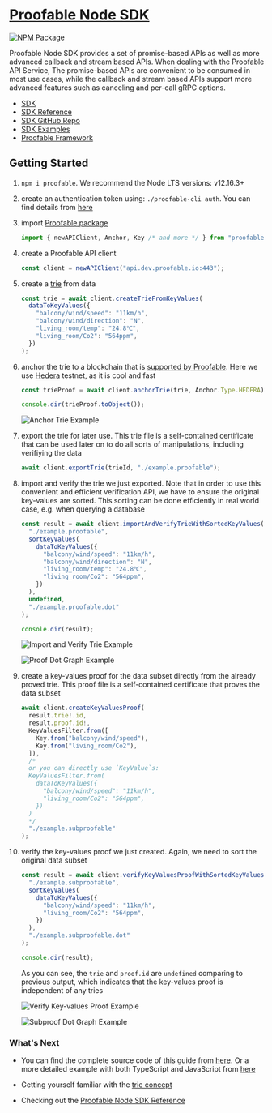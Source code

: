 # [Proofable Node SDK](https://github.com/SouthbankSoftware/proofable/tree/master/node_sdk)

[![NPM Package](https://img.shields.io/npm/v/proofable?style=flat-square)](https://www.npmjs.com/package/proofable)

Proofable Node SDK provides a set of promise-based APIs as well as more advanced callback and stream based APIs. When dealing with the Proofable API Service, The promise-based APIs are convenient to be consumed in most use cases, while the callback and stream based APIs support more advanced features such as canceling and per-call gRPC options.

- [SDK](https://www.proofable.io/node_sdk/)
- [SDK Reference](https://www.proofable.io/node_sdk/docs/reference)
- [SDK GitHub Repo](https://github.com/SouthbankSoftware/proofable/tree/master/node_sdk)
- [SDK Examples](https://github.com/SouthbankSoftware/proofable/tree/master/node_sdk/src/examples)
- [Proofable Framework](https://www.proofable.io/)

## Getting Started

1. `npm i proofable`. We recommend the Node LTS versions: v12.16.3+

2. create an authentication token using: `./proofable-cli auth`. You can find details from [here](https://www.proofable.io/node_sdk/docs/example.html#step-1-authenticate-with-provendb)

3. import [Proofable package](https://www.npmjs.com/package/proofable)

   ```typescript
   import { newAPIClient, Anchor, Key /* and more */ } from "proofable";
   ```

4. create a Proofable API client

   ```typescript
   const client = newAPIClient("api.dev.proofable.io:443");
   ```

5. create a [trie](https://www.proofable.io/docs/trie.html) from data

   ```typescript
   const trie = await client.createTrieFromKeyValues(
     dataToKeyValues({
       "balcony/wind/speed": "11km/h",
       "balcony/wind/direction": "N",
       "living_room/temp": "24.8℃",
       "living_room/Co2": "564ppm",
     })
   );
   ```

6. anchor the trie to a blockchain that is [supported by Proofable](https://www.proofable.io/docs/anchor.html#anchor.Anchor.Type). Here we use [Hedera](https://www.hedera.com/) testnet, as it is cool and fast

   ```typescript
   const trieProof = await client.anchorTrie(trie, Anchor.Type.HEDERA);

   console.dir(trieProof.toObject());
   ```

   ![Anchor Trie Example](https://www.proofable.io/node_sdk/docs/images/example_basic_anchor_trie.png)

7. export the trie for later use. This trie file is a self-contained certificate that can be used later on to do all sorts of manipulations, including verifiying the data

   ```typescript
   await client.exportTrie(trieId, "./example.proofable");
   ```

8. import and verify the trie we just exported. Note that in order to use this convenient and efficient verification API, we have to ensure the original key-values are sorted. This sorting can be done efficiently in real world case, e.g. when querying a database

   ```typescript
   const result = await client.importAndVerifyTrieWithSortedKeyValues(
     "./example.proofable",
     sortKeyValues(
       dataToKeyValues({
         "balcony/wind/speed": "11km/h",
         "balcony/wind/direction": "N",
         "living_room/temp": "24.8℃",
         "living_room/Co2": "564ppm",
       })
     ),
     undefined,
     "./example.proofable.dot"
   );

   console.dir(result);
   ```

   ![Import and Verify Trie Example](https://www.proofable.io/node_sdk/docs/images/example_basic_import_and_verify_trie.png)

   ![Proof Dot Graph Example](https://www.proofable.io/node_sdk/docs/images/example_basic_proof_dot.svg)

9. create a key-values proof for the data subset directly from the already proved trie. This proof file is a self-contained certificate that proves the data subset

   ```typescript
   await client.createKeyValuesProof(
     result.trie!.id,
     result.proof.id!,
     KeyValuesFilter.from([
       Key.from("balcony/wind/speed"),
       Key.from("living_room/Co2"),
     ]),
     /*
     or you can directly use `KeyValue`s:
     KeyValuesFilter.from(
       dataToKeyValues({
         "balcony/wind/speed": "11km/h",
         "living_room/Co2": "564ppm",
       })
     )
     */
     "./example.subproofable"
   );
   ```

10. verify the key-values proof we just created. Again, we need to sort the original data subset

    ```typescript
    const result = await client.verifyKeyValuesProofWithSortedKeyValues(
      "./example.subproofable",
      sortKeyValues(
        dataToKeyValues({
          "balcony/wind/speed": "11km/h",
          "living_room/Co2": "564ppm",
        })
      ),
      "./example.subproofable.dot"
    );

    console.dir(result);
    ```

    As you can see, the `trie` and `proof.id` are `undefined` comparing to previous output, which indicates that the key-values proof is independent of any tries

    ![Verify Key-values Proof Example](https://www.proofable.io/node_sdk/docs/images/example_basic_verify_key_values_proof.png)

    ![Subproof Dot Graph Example](https://www.proofable.io/node_sdk/docs/images/example_basic_subproof_dot.svg)

### What's Next

- You can find the complete source code of this guide from [here](https://github.com/SouthbankSoftware/proofable/blob/master/node_sdk/src/examples/typescript_basic.ts). Or a more detailed example with both TypeScript and JavaScript from [here](https://www.proofable.io/node_sdk/docs/example.html)

- Getting yourself familiar with the [trie concept](https://www.proofable.io/docs/trie.html)

- Checking out the [Proofable Node SDK Reference](https://www.proofable.io/node_sdk/docs/reference)
